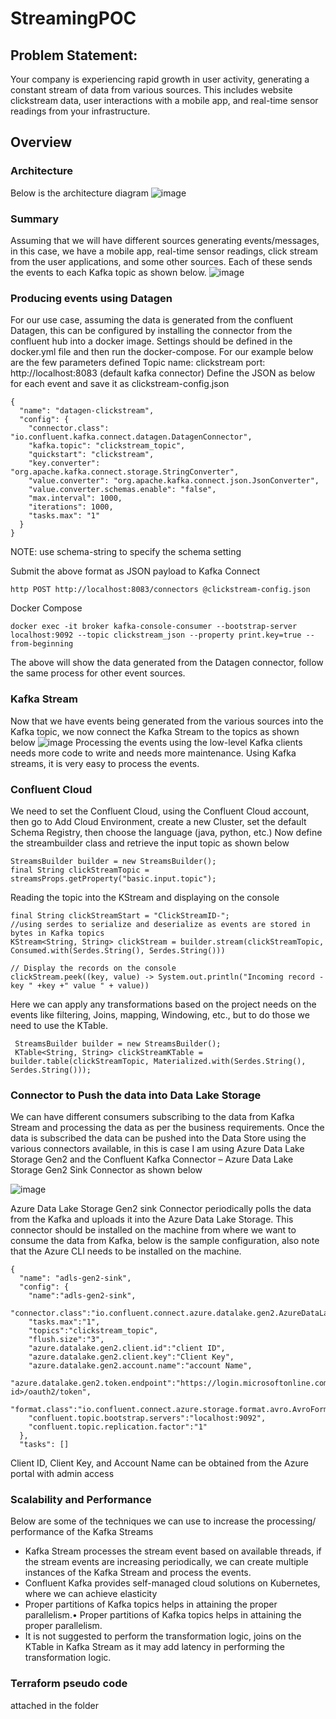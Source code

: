 # StreamingPOC
## Problem Statement: 
Your company is experiencing rapid growth in user activity, generating a constant stream of data from various sources. This includes website clickstream data, user interactions with a mobile app, and real-time sensor readings from your infrastructure.
## Overview
### Architecture
Below is the architecture diagram
![image](https://github.com/mummidishiva/StreamingPOC/assets/29959154/157305cb-62c2-4b15-a83b-c3191733dc71)
### Summary
Assuming that we will have different sources generating events/messages, in this case, we have a mobile app, real-time sensor readings, click stream from the user applications, and some other sources. Each of these sends the events to each Kafka topic as shown below. 
![image](https://github.com/mummidishiva/StreamingPOC/assets/29959154/dbea559c-77ab-4bf3-86ce-0364e6c5aab3)
### Producing events using Datagen
For our use case, assuming the data is generated from the confluent Datagen, this can be configured by installing the connector from the confluent hub into a docker image. Settings should be defined in the docker.yml file and then run the docker-compose.  For our example below are the few parameters defined
Topic name: clickstream
port: http://localhost:8083 (default kafka connector)
Define the JSON as below for each event and save it as clickstream-config.json
  ```
{
    "name": "datagen-clickstream",
    "config": {
      "connector.class": "io.confluent.kafka.connect.datagen.DatagenConnector",
      "kafka.topic": "clickstream_topic",
      "quickstart": "clickstream",
      "key.converter": "org.apache.kafka.connect.storage.StringConverter",
      "value.converter": "org.apache.kafka.connect.json.JsonConverter",
      "value.converter.schemas.enable": "false",
      "max.interval": 1000,
      "iterations": 1000,
      "tasks.max": "1"
    }
  }

```
NOTE: use schema-string to specify the schema setting

Submit the above format as JSON payload to Kafka Connect
```
http POST http://localhost:8083/connectors @clickstream-config.json
```
Docker Compose
```
docker exec -it broker kafka-console-consumer --bootstrap-server localhost:9092 --topic clickstream_json --property print.key=true -- from-beginning
```
The above will show the data generated from the Datagen connector, follow the same process for other event sources.

### Kafka Stream
Now that we have events being generated from the various sources into the Kafka topic, we now connect the Kafka Stream to the topics as shown below
![image](https://github.com/mummidishiva/StreamingPOC/assets/29959154/e03d094c-ab4c-4696-a098-ffcbbd3b7b5a)
Processing the events using the low-level Kafka clients needs more code to write and needs more maintenance. Using Kafka streams, it is very easy to process the events. 

### Confluent Cloud
We need to set the Confluent Cloud, using the Confluent Cloud account, then go to Add Cloud Environment, create a new Cluster, set the default Schema Registry, then choose the language (java, python, etc.)
Now define the streambuilder class and retrieve the input topic as shown below
```
StreamsBuilder builder = new StreamsBuilder();  
final String clickStreamTopic = streamsProps.getProperty("basic.input.topic");

```
Reading the topic into the KStream and displaying on the console
```
final String clickStreamStart = "ClickStreamID-";
//using serdes to serialize and deserialize as events are stored in bytes in Kafka topics
KStream<String, String> clickStream = builder.stream(clickStreamTopic, Consumed.with(Serdes.String(), Serdes.String()))

// Display the records on the console
clickStream.peek((key, value) -> System.out.println("Incoming record - key " +key +" value " + value))

```
Here we can apply any transformations based on the project needs on the events like filtering, Joins, mapping, Windowing, etc., but to do those we need to use the KTable.
```
 StreamsBuilder builder = new StreamsBuilder();
 KTable<String, String> clickStreamKTable = builder.table(clickStreamTopic, Materialized.with(Serdes.String(), Serdes.String()));

```
### Connector to Push the data into Data Lake Storage
We can have different consumers subscribing to the data from Kafka Stream and processing the data as per the business requirements. Once the data is subscribed the data can be pushed into the Data Store using the various connectors available, in this is case I am using Azure Data Lake Storage Gen2 and the Confluent Kafka Connector – Azure Data Lake Storage Gen2 Sink Connector as shown below

![image](https://github.com/mummidishiva/StreamingPOC/assets/29959154/9b95968f-c144-4353-ab4e-157d30aeffae)

Azure Data Lake Storage Gen2 sink Connector periodically polls the data from the Kafka and uploads it into the Azure Data Lake Storage. This connector should be installed on the machine from where we want to consume the data from Kafka, below is the sample configuration, also note that the Azure CLI needs to be installed on the machine.
```
{
  "name": "adls-gen2-sink",
  "config": {
    "name":"adls-gen2-sink",
    "connector.class":"io.confluent.connect.azure.datalake.gen2.AzureDataLakeGen2SinkConnector",
    "tasks.max":"1",
    "topics":"clickstream_topic",
    "flush.size":"3",
    "azure.datalake.gen2.client.id":"client ID",
    "azure.datalake.gen2.client.key":"Client Key",
    "azure.datalake.gen2.account.name":"account Name",
    "azure.datalake.gen2.token.endpoint":"https://login.microsoftonline.com/<tenant-id>/oauth2/token",
    "format.class":"io.confluent.connect.azure.storage.format.avro.AvroFormat",
    "confluent.topic.bootstrap.servers":"localhost:9092",
    "confluent.topic.replication.factor":"1"
  },
  "tasks": []

```
Client ID, Client Key, and Account Name can be obtained from the Azure portal with admin access

### Scalability and Performance
Below are some of the techniques we can use to increase the processing/ performance of the Kafka Streams
* Kafka Stream processes the stream event based on available threads, if the stream events are increasing periodically, we can create multiple instances of the Kafka Stream and process the events.
* Confluent Kafka provides self-managed cloud solutions on Kubernetes, where we can achieve elasticity
* Proper partitions of Kafka topics helps in attaining the proper parallelism.•	Proper partitions of Kafka topics helps in attaining the proper parallelism.
* It is not suggested to perform the transformation logic, joins on the KTable in Kafka Stream as it may add latency in performing the transformation logic.

### Terraform pseudo code
attached in the folder



